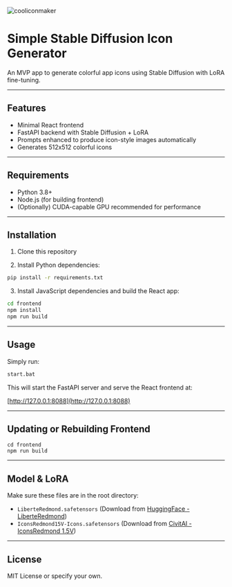 
![cooliconmaker](https://github.com/user-attachments/assets/030e7180-30f7-4098-bab0-607f9c193dc6)

# Simple Stable Diffusion Icon Generator

An MVP app to generate colorful app icons using Stable Diffusion with LoRA fine-tuning.

---

## Features
- Minimal React frontend
- FastAPI backend with Stable Diffusion + LoRA
- Prompts enhanced to produce icon-style images automatically
- Generates 512x512 colorful icons

---

## Requirements
- Python 3.8+
- Node.js (for building frontend)
- (Optionally) CUDA-capable GPU recommended for performance

---

## Installation

1. Clone this repository

2. Install Python dependencies:

```bash
pip install -r requirements.txt
```

3. Install JavaScript dependencies and build the React app:

```bash
cd frontend
npm install
npm run build
```

---

## Usage

Simply run:

```bash
start.bat
```

This will start the FastAPI server and serve the React frontend at:

[http://127.0.0.1:8088](http://127.0.0.1:8088)

---

## Updating or Rebuilding Frontend

```
cd frontend
npm run build
```

---

## Model & LoRA

Make sure these files are in the root directory:

- `LiberteRedmond.safetensors` (Download from [HuggingFace - LiberteRedmond](https://huggingface.co/artificialguybr/Liberte/tree/main))
- `IconsRedmond15V-Icons.safetensors` (Download from [CivitAI - IconsRedmond 1.5V](https://civitai.com/models/206191/iconsredmond-15v-app-icons-lora-for-sd-liberteredmond-sd-15))

---

## License

MIT License or specify your own.
